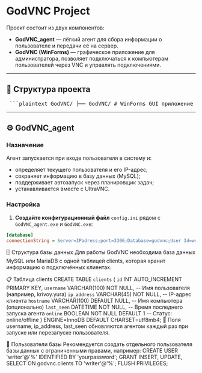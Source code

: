 # GodVNC Project

Проект состоит из двух компонентов:

- **GodVNC_agent** — лёгкий агент для сбора информации о пользователе и передачи её на сервер.
- **GodVNC (WinForms)** — графическое приложение для администратора, позволяет подключаться к компьютерам пользователей через VNC и управлять подключениями.

---

## 📁 Структура проекта

<pre> ```plaintext GodVNC/ ├── GodVNC/ # WinForms GUI приложение ├── GodVNC_agent/ # Фоновый агент ├── config.ini # Конфигурационный файл (подключение к БД) ├── README.md # Документация └── .gitignore ``` </pre>

---

## ⚙️ GodVNC_agent

### Назначение

Агент запускается при входе пользователя в систему и:

- определяет текущего пользователя и его IP-адрес;
- сохраняет информацию в базу данных (MySQL);
- поддерживает автозапуск через планировщик задач;
- устанавливается вместе с UltraVNC.

### Настройка

1. **Создайте конфигурационный файл** `config.ini` рядом с `GodVNC_agent.exe` и `GodVNC.exe`:
```ini
[database]
connectionString = Server=IPadress;port=3306;Database=godvnc;User Id=writer;Password=yourpassword!;
```

🗄️ Структура базы данных
Для работы GodVNC необходима база данных MySQL или MariaDB с одной таблицей clients, которая хранит информацию о подключённых клиентах.

📋 Таблица clients
CREATE TABLE `clients` (
  `id` INT AUTO_INCREMENT PRIMARY KEY,
  `username` VARCHAR(100) NOT NULL,        -- Имя пользователя (например, krivoy.yura)
  `ip_address` VARCHAR(45) NOT NULL,       -- IP-адрес клиента
  `hostname` VARCHAR(100) DEFAULT NULL,    -- Имя компьютера (опционально)
  `last_seen` DATETIME NOT NULL,           -- Время последнего запуска агента
  `online` BOOLEAN NOT NULL DEFAULT 1      -- Статус: online/offline
) ENGINE=InnoDB DEFAULT CHARSET=utf8mb4;
🔄 Поля username, ip_address, last_seen обновляются агентом каждый раз при запуске или перезапуске пользователя.

🔐 Пользователи базы
Рекомендуется создать отдельного пользователя базы данных с ограниченными правами, например:
CREATE USER 'writer'@'%' IDENTIFIED BY 'yourpassword';
GRANT INSERT, UPDATE, SELECT ON godvnc.clients TO 'writer'@'%';
FLUSH PRIVILEGES;
